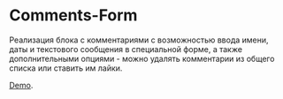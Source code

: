 # Comments-Form

Реализация блока с комментариями с возможностью ввода имени, даты и текстового сообщения в специальной форме, а также дополнительными опциями - можно удалять комментарии из общего списка или ставить им лайки.

[Demo](https://espoira.github.io/Comments-Form/CommentsForm.html).

